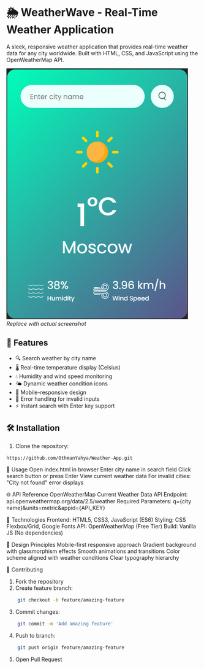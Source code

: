 # 🌦️ WeatherWave - Real-Time Weather Application

A sleek, responsive weather application that provides real-time weather data for any city worldwide. Built with HTML, CSS, and JavaScript using the OpenWeatherMap API.

![App Preview](./images/App_Preview.png) *Replace with actual screenshot*

## 🌟 Features

- 🔍 Search weather by city name
- 🌡️ Real-time temperature display (Celsius)
- 💧 Humidity and wind speed monitoring
- 🌤️ Dynamic weather condition icons
- 📱 Mobile-responsive design
- 🚨 Error handling for invalid inputs
- ⚡ Instant search with Enter key support

## 🛠️ Installation

1. Clone the repository:
```bash
https://github.com/OthmanYahya/Weather-App.git
```

🚀 Usage
    Open index.html in browser
    Enter city name in search field
    Click search button or press Enter
    View current weather data
    For invalid cities: "City not found" error displays

🌐 API Reference
    OpenWeatherMap Current Weather Data API
    Endpoint: api.openweathermap.org/data/2.5/weather
    Required Parameters: q={city name}&units=metric&appid={API_KEY}

🧰 Technologies
    Frontend: HTML5, CSS3, JavaScript (ES6)
    Styling: CSS Flexbox/Grid, Google Fonts
    API: OpenWeatherMap (Free Tier)
    Build: Vanilla JS (No dependencies)

🎨 Design Principles
    Mobile-first responsive approach
    Gradient background with glassmorphism effects
    Smooth animations and transitions
    Color scheme aligned with weather conditions
    Clear typography hierarchy

🤝 Contributing
1. Fork the repository
2. Create feature branch:
```bash
    git checkout -b feature/amazing-feature
```
3. Commit changes:
```bash
    git commit -m 'Add amazing feature'
```
4. Push to branch:
```bash
    git push origin feature/amazing-feature
```
5. Open Pull Request
